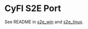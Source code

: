 # CyFI S2E Port

See README in [s2e_win](s2e_win/README.md) and [s2e_linux](s2e_linux/s2e/README.md).
